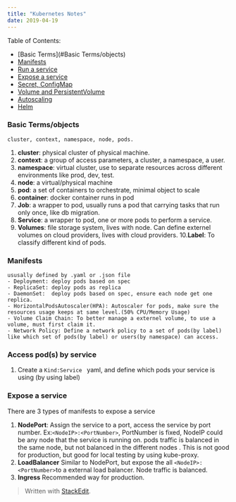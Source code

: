 ```yaml
---
title: "Kubernetes Notes"
date: 2019-04-19
---
```

Table of Contents:
* [Basic Terms](#Basic Terms/objects)
* [Manifests](#Manifests)
* [Run a service]()
* [Expose a service]() 
* [Secret, ConfigMap]() 
* [Volume and PersistentVolume ]() 
* [Autoscaling]()
* [Helm]()

###  Basic Terms/objects
	cluster, context, namespace, node, pods.
1. **cluster**: physical cluster of physical machine.
2. **context**: a group of access parameters,  a cluster, a namespace, a user.
3. **namespace**: virtual cluster, use to separate resources across different environments like prod, dev, test.
4. **node**: a virtual/physical machine
5. **pod**: a set of containers to orchestrate, minimal object to scale
6. **container**: docker container runs in pod
7. **Job**: a wrapper to pod, usually runs a pod that carrying tasks that run only once, like db migration.
8. **Service**: a wrapper to pod, one or more pods to perform a service.
9. **Volumes**: file storage system, lives with node. Can define externel volumes on cloud providers, lives with cloud providers.
10.**Label**: To classify different kind of pods. 
 

### Manifests

	ususally defined by .yaml or .json file
	- Deployment: deploy pods based on spec
	- ReplicaSet: deploy pods as replica 
	- DaemonSet:  deploy pods based on spec, ensure each node get one replica.
	- HorizontalPodsAutoscaler(HPA): Autoscaler for pods, make sure the resources usage keeps at same level.(50% CPU/Memory Usage)
	- Volume Claim Chain: To better manage a externel volume, to use a volume, must first claim it.
	- Network Policy: Define a network policy to a set of pods(by label) like which set of pods(by label) or users(by namespace) can access.


### Access pod(s) by service
1. Create a ```Kind:Service ``` yaml, and define which pods your service is using (by using label)

### Expose a service
There are 3 types of manifests to expose a service
1. **NodePort**:  Assign the service to a port, access the service by port number. Ex:```<NodeIP>:<PortNumber>```, PortNumber is fixed, NodeIP could be any node that the service is running on. pods traffic is balanced in the same node, but not balanced in the different nodes . This is not good for production, but good for local testing by using kube-proxy.
3. **LoadBalancer** Similar to NodePort, but expose the all ```<NodeIP>:<PortNumber>```to a external load balancer. Node traffic is balanced.
4. **Ingress** Recommended way for production. 
> Written with [StackEdit](https://stackedit.io/).
<!--stackedit_data:
eyJoaXN0b3J5IjpbNjQyODc5NDZdfQ==
-->